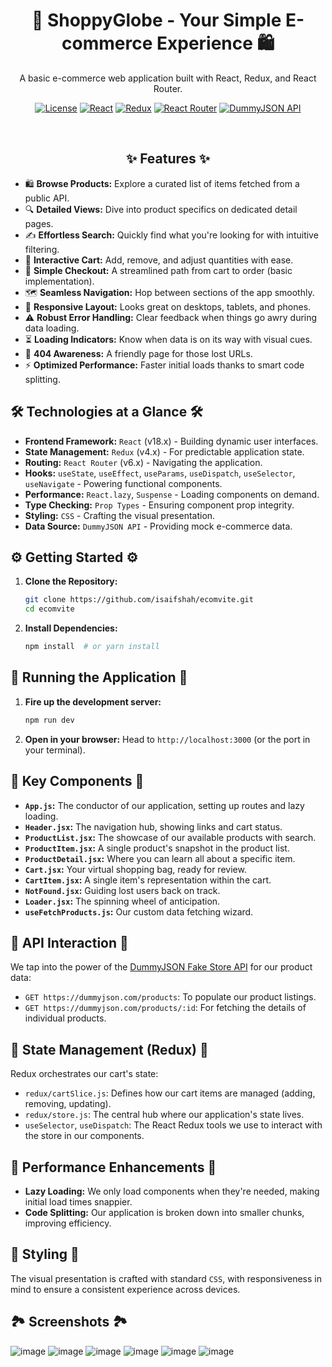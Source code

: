 <h1 align="center">🛒 ShoppyGlobe - Your Simple E-commerce Experience 🛍️</h1>

<p align="center">
  A basic e-commerce web application built with React, Redux, and React Router.
</p>

<p align="center">
  <a href="https://opensource.org/licenses/MIT"><img src="https://img.shields.io/badge/License-MIT-yellow.svg" alt="License"></a>
  <a href="https://react.dev/"><img src="https://img.shields.io/badge/React-v18.x-blue" alt="React"></a>
  <a href="https://redux.js.org/"><img src="https://img.shields.io/badge/Redux-v4.x-purple" alt="Redux"></a>
  <a href="https://reactrouter.com/"><img src="https://img.shields.io/badge/React_Router-v6.x-green" alt="React Router"></a>
  <a href="https://dummyjson.com/"><img src="https://img.shields.io/badge/API-DummyJSON-orange" alt="DummyJSON API"></a>
</p>

<br/>

## <div align="center">✨ Features ✨</div>

* 🛍️ **Browse Products:** Explore a curated list of items fetched from a public API.
* 🔍 **Detailed Views:** Dive into product specifics on dedicated detail pages.
* ✍️ **Effortless Search:** Quickly find what you're looking for with intuitive filtering.
* 🛒 **Interactive Cart:** Add, remove, and adjust quantities with ease.
* 🚀 **Simple Checkout:** A streamlined path from cart to order (basic implementation).
* 🗺️ **Seamless Navigation:** Hop between sections of the app smoothly.
* 📱 **Responsive Layout:** Looks great on desktops, tablets, and phones.
* ⚠️ **Robust Error Handling:** Clear feedback when things go awry during data loading.
* ⏳ **Loading Indicators:** Know when data is on its way with visual cues.
* 🚧 **404 Awareness:** A friendly page for those lost URLs.
* ⚡ **Optimized Performance:** Faster initial loads thanks to smart code splitting.

## 🛠️ Technologies at a Glance 🛠️

* **Frontend Framework:** `React` (v18.x) - Building dynamic user interfaces.
* **State Management:** `Redux` (v4.x) - For predictable application state.
* **Routing:** `React Router` (v6.x) - Navigating the application.
* **Hooks:** `useState`, `useEffect`, `useParams`, `useDispatch`, `useSelector`, `useNavigate` - Powering functional components.
* **Performance:** `React.lazy`, `Suspense` - Loading components on demand.
* **Type Checking:** `Prop Types` - Ensuring component prop integrity.
* **Styling:** `CSS` - Crafting the visual presentation.
* **Data Source:** `DummyJSON API` - Providing mock e-commerce data.

## ⚙️ Getting Started ⚙️

1.  **Clone the Repository:**
    ```bash
    git clone https://github.com/isaifshah/ecomvite.git
    cd ecomvite
    ```

2.  **Install Dependencies:**
    ```bash
    npm install  # or yarn install
    ```

## 🏃 Running the Application 🏃

1.  **Fire up the development server:**
    ```bash
    npm run dev
    ```

2.  **Open in your browser:** Head to `http://localhost:3000` (or the port in your terminal).

## 🔑 Key Components 🔑

* **`App.js`:** The conductor of our application, setting up routes and lazy loading.
* **`Header.jsx`:** The navigation hub, showing links and cart status.
* **`ProductList.jsx`:** The showcase of our available products with search.
* **`ProductItem.jsx`:** A single product's snapshot in the product list.
* **`ProductDetail.jsx`:** Where you can learn all about a specific item.
* **`Cart.jsx`:** Your virtual shopping bag, ready for review.
* **`CartItem.jsx`:** A single item's representation within the cart.
* **`NotFound.jsx`:** Guiding lost users back on track.
* **`Loader.jsx`:** The spinning wheel of anticipation.
* **`useFetchProducts.js`:** Our custom data fetching wizard.

## 🔗 API Interaction 🔗

We tap into the power of the [DummyJSON Fake Store API](https://dummyjson.com/) for our product data:

* `GET https://dummyjson.com/products`: To populate our product listings.
* `GET https://dummyjson.com/products/:id`: For fetching the details of individual products.

## 💾 State Management (Redux) 💾

Redux orchestrates our cart's state:

* `redux/cartSlice.js`: Defines how our cart items are managed (adding, removing, updating).
* `redux/store.js`: The central hub where our application's state lives.
* `useSelector`, `useDispatch`: The React Redux tools we use to interact with the store in our components.

## 🚀 Performance Enhancements 🚀

* **Lazy Loading:** We only load components when they're needed, making initial load times snappier.
* **Code Splitting:** Our application is broken down into smaller chunks, improving efficiency.

## 🎨 Styling 🎨

The visual presentation is crafted with standard `CSS`, with responsiveness in mind to ensure a consistent experience across devices.

## 🏞️ Screenshots 🏞️

![image](https://github.com/user-attachments/assets/e4a1e608-d1c6-44c6-bfc7-dcf63c161d39)
![image](https://github.com/user-attachments/assets/286cf3c4-cc3b-44aa-85ec-41c4cef0ccfe)
![image](https://github.com/user-attachments/assets/c36ca454-f7f3-460c-adf5-a9211c91dbdf)
![image](https://github.com/user-attachments/assets/1768435b-1564-4884-9f84-f984005e4cb8)
![image](https://github.com/user-attachments/assets/01a1c7f6-b2c3-40e1-bd75-e84631e8a4a8)
![image](https://github.com/user-attachments/assets/ef28f7ba-6151-4f0d-8bc8-fa5797e657c2)






